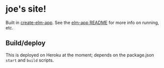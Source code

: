 # joe's site!

Built in [create-elm-app](https://github.com/halfzebra/create-elm-app). See the [elm-app README](docs/elm-app-README.md) for more info on running, etc.

## Build/deploy

This is deployed on Heroku at the moment; depends on the package.json `start` and `build` scripts.
